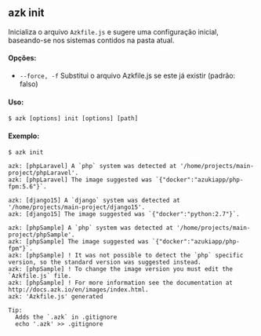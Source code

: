 ## azk init

Inicializa o arquivo `Azkfile.js` e sugere uma configuração inicial, baseando-se nos sistemas contidos na pasta atual.

#### Opções:

- `--force, -f`     Substitui o arquivo Azkfile.js se este já existir (padrão: falso)

#### Uso:

    $ azk [options] init [options] [path]

#### Exemplo:

```
$ azk init

azk: [phpLaravel] A `php` system was detected at '/home/projects/main-project/phpLaravel'.
azk: [phpLaravel] The image suggested was `{"docker":"azukiapp/php-fpm:5.6"}`.

azk: [django15] A `django` system was detected at '/home/projects/main-project/django15'.
azk: [django15] The image suggested was `{"docker":"python:2.7"}`.

azk: [phpSample] A `php` system was detected at '/home/projects/main-project/phpSample'.
azk: [phpSample] The image suggested was `{"docker":"azukiapp/php-fpm"}`.
azk: [phpSample] ! It was not possible to detect the `php` specific version, so the standard version was suggested instead.
azk: [phpSample] ! To change the image version you must edit the `Azkfile.js` file.
azk: [phpSample] ! For more information see the documentation at http://docs.azk.io/en/images/index.html.
azk: 'Azkfile.js' generated

Tip:
  Adds the `.azk` in .gitignore
  echo '.azk' >> .gitignore

```

